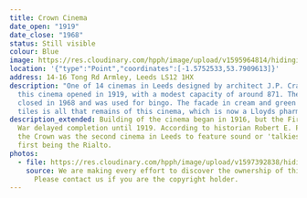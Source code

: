 ```yaml
---
title: Crown Cinema
date_open: "1919"
date_close: "1968"
status: Still visible
colour: Blue
image: https://res.cloudinary.com/hpph/image/upload/v1595964814/hidinginplainsight/crowncinema.svg
location: '{"type":"Point","coordinates":[-1.5752533,53.7909613]}'
address: 14-16 Tong Rd Armley, Leeds LS12 1HX
description: "One of 14 cinemas in Leeds designed by architect J.P. Crawford,
  this cinema opened in 1919, with a modest capacity of around 871. The cinema
  closed in 1968 and was used for bingo. The facade in cream and green faiance
  tiles is all that remains of this cinema, which is now a Lloyds pharmacy. "
description_extended: Building of the cinema began in 1916, but the First World
  War delayed completion until 1919. According to historian Robert E. Preedy,
  the Crown was the second cinema in Leeds to feature sound or 'talkies', the
  first being the Rialto.
photos:
  - file: https://res.cloudinary.com/hpph/image/upload/v1597392838/hidinginplainsight/Crown_Cinema.jpg
    source: We are making every effort to discover the ownership of this photo.
      Please contact us if you are the copyright holder.
---
```

